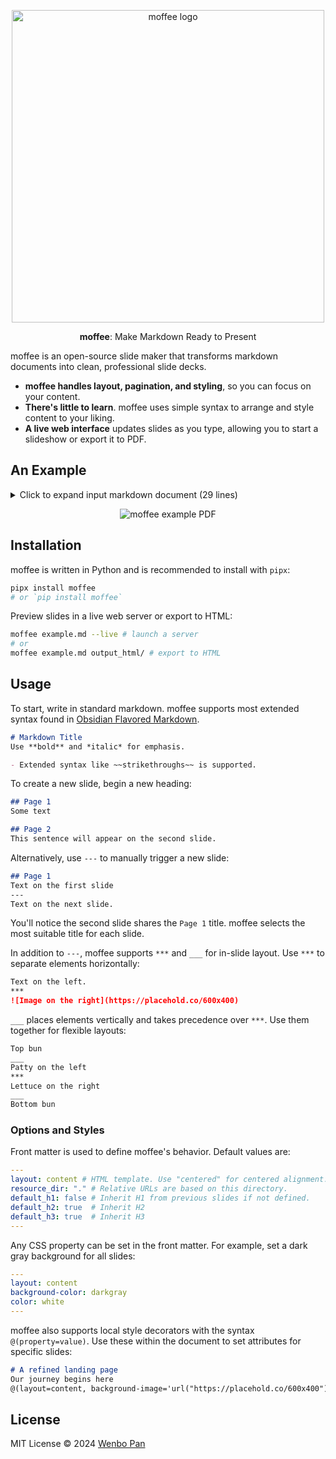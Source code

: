 <p align="center">
  <a href="https://github.com/BMPixel/moffee">
    <img src="https://github.com/user-attachments/assets/37fa6c1b-df21-4df1-9ccf-6075f009c74d" alt="moffee logo" width="500">
  </a>
</p>
<p align="center">
  <strong>moffee</strong>: Make Markdown Ready to Present
</p>

moffee is an open-source slide maker that transforms markdown documents into clean, professional slide decks. 

- **moffee handles layout, pagination, and styling**, so you can focus on your content.
- **There's little to learn**. moffee uses simple syntax to arrange and style content to your liking.
- **A live web interface** updates slides as you type, allowing you to start a slideshow or export it to PDF.

## An Example

<details>
  <summary> Click to expand input markdown document (29 lines)</summary>
  
```markdown
# moffee
## Make markdown ready to present
@(layout=centered)

## Why moffee?

- **80/20 Rule**[^1]: Creating slides can be time-consuming, often requiring 80% of the effort for just 20% of the outcome.
- `moffee` transforms markdown into professional presentations effortlessly.
    - Use simple markdown syntax.
    - Enjoy out-of-the-box paging and styling.
    - Easily arrange text and images.

[^1]: https://en.wikipedia.org/wiki/Pareto_principle

## Showcasing
### Style with Markdown

==Markdown== is all you need! Elements like $tex$ and `code` are rendered with elegant style.

!!! note
    moffee automatically breaks pages and chooses titles based on context.

### Media Layout

One of moffee's strengths is using dividers to organize text and images effectively.

___

- Use `---` to trigger page breaks.
- Use `***` to arrange elements horizontally.
- Use `___` to split elements vertically.

moffee automatically adjusts element sizes to accommodate large blocks of text or complex illustrations.

***

![blue coffee](coffee.png)
```
</details>

<p align="center">
  <img src="https://github.com/user-attachments/assets/b766cf39-e46c-4b7d-8dfc-bb717feba974" alt="moffee example PDF">
</p>

## Installation

moffee is written in Python and is recommended to install with `pipx`:

```bash
pipx install moffee
# or `pip install moffee`
```

Preview slides in a live web server or export to HTML:

```bash
moffee example.md --live # launch a server
# or
moffee example.md output_html/ # export to HTML
```


## Usage

To start, write in standard markdown. moffee supports most extended syntax found in [Obsidian Flavored Markdown](https://help.obsidian.md/Editing+and+formatting/Obsidian+Flavored+Markdown).

```markdown
# Markdown Title
Use **bold** and *italic* for emphasis.

- Extended syntax like ~~strikethroughs~~ is supported.
```

To create a new slide, begin a new heading:

```markdown
## Page 1
Some text

## Page 2
This sentence will appear on the second slide.
```

Alternatively, use `---` to manually trigger a new slide:

```markdown
## Page 1
Text on the first slide
---
Text on the next slide.
```

You'll notice the second slide shares the `Page 1` title. moffee selects the most suitable title for each slide.

In addition to `---`, moffee supports `***` and `___` for in-slide layout. Use `***` to separate elements horizontally:

```markdown
Text on the left.
***
![Image on the right](https://placehold.co/600x400)
```

`___` places elements vertically and takes precedence over `***`. Use them together for flexible layouts:

```markdown
Top bun
___
Patty on the left
***
Lettuce on the right
___
Bottom bun
```

### Options and Styles

Front matter is used to define moffee's behavior. Default values are:

```yaml
---
layout: content # HTML template. Use "centered" for centered alignment.
resource_dir: "." # Relative URLs are based on this directory.
default_h1: false # Inherit H1 from previous slides if not defined.
default_h2: true  # Inherit H2
default_h3: true  # Inherit H3
---
```

Any CSS property can be set in the front matter. For example, set a dark gray background for all slides:

```yaml
---
layout: content
background-color: darkgray
color: white
---
```

moffee also supports local style decorators with the syntax `@(property=value)`. Use these within the document to set attributes for specific slides:

```markdown
# A refined landing page
Our journey begins here
@(layout=content, background-image='url("https://placehold.co/600x400")')
```

## License

MIT License © 2024 [Wenbo Pan](https://wenbo.io)